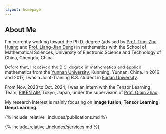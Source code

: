 ```yaml
---
layout: homepage
---
```


## About Me

I'm currently working toward the Ph.D. degree (advised by [Prof. Ting-Zhu Huang](https://www.math.uestc.edu.cn/info/1081/2041.htm) and [Prof. Liang-Jian Deng](https://liangjiandeng.github.io/)) in mathematics with the School of Mathematical Sciences, University of Electronic Science and Technology of China, Chengdu, China.

Before that, I received the B.S. degree in mathematics and applied mathematics from the [Yunnan University](https://www.ynu.edu.cn), Kunming, Yunnan, China.
In 2016 and 2017, I was a Joint-Training B.S. student in [Fudan University](https://www.fudan.edu.cn).

From Nov. 2023 to Oct. 2024, I was an intern with the Tensor Learning Team, [RIKEN AIP](https://www.riken.jp/en/research/labs/aip/), Tokyo, Japan, under the supervision of [Prof. Qibin Zhao](https://qibinzhao.github.io/).
 
My research interest is mainly focusing on **image fusion**, **Tensor Learning**, **Deep Learning**.







{% include_relative _includes/publications.md %}


{% include_relative _includes/services.md %}



